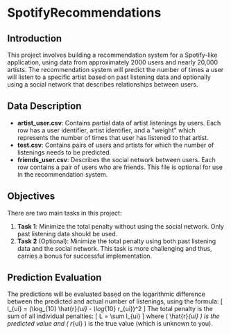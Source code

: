 # SpotifyRecommendations

## Introduction
This project involves building a recommendation system for a Spotify-like application, using data from approximately 2000 users and nearly 20,000 artists. The recommendation system will predict the number of times a user will listen to a specific artist based on past listening data and optionally using a social network that describes relationships between users.

## Data Description
- **artist_user.csv**: Contains partial data of artist listenings by users. Each row has a user identifier, artist identifier, and a "weight" which represents the number of times that user has listened to that artist.
- **test.csv**: Contains pairs of users and artists for which the number of listenings needs to be predicted.
- **friends_user.csv**: Describes the social network between users. Each row contains a pair of users who are friends. This file is optional for use in the recommendation system.

## Objectives
There are two main tasks in this project:
1. **Task 1**: Minimize the total penalty without using the social network. Only past listening data should be used.
2. **Task 2** (Optional): Minimize the total penalty using both past listening data and the social network. This task is more challenging and thus, carries a bonus for successful implementation.

## Prediction Evaluation
The predictions will be evaluated based on the logarithmic difference between the predicted and actual number of listenings, using the formula:
\[ l_{ui} = (\log_{10} \hat{r}_{ui} - \log_{10} r_{ui})^2 \]
The total penalty is the sum of all individual penalties:
\[ L = \sum l_{ui} \]
where \( \hat{r}_{ui} \) is the predicted value and \( r_{ui} \) is the true value (which is unknown to you).

